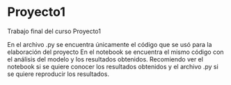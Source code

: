 # Proyecto1
Trabajo final del curso Proyecto1

En el archivo .py se encuentra únicamente el código que se usó para la elaboración del proyecto
En el notebook se encuentra el mismo código con el análisis del modelo y los resultados obtenidos. 
Recomiendo ver el notebook si se quiere conocer los resultados obtenidos y el archivo .py si se quiere reproducir los resultados.
